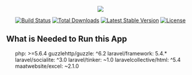 <p align="center"><img src="https://laravel.com/assets/img/components/logo-laravel.svg"></p>

<p align="center">
<a href="https://travis-ci.org/laravel/framework"><img src="https://travis-ci.org/laravel/framework.svg" alt="Build Status"></a>
<a href="https://packagist.org/packages/laravel/framework"><img src="https://poser.pugx.org/laravel/framework/d/total.svg" alt="Total Downloads"></a>
<a href="https://packagist.org/packages/laravel/framework"><img src="https://poser.pugx.org/laravel/framework/v/stable.svg" alt="Latest Stable Version"></a>
<a href="https://packagist.org/packages/laravel/framework"><img src="https://poser.pugx.org/laravel/framework/license.svg" alt="License"></a>
</p>

## What is Needed to Run this App

<ul>    php: >=5.6.4
        guzzlehttp/guzzle: ^6.2
        laravel/framework: 5.4.*
        laravel/socialite: ^3.0
        laravel/tinker: ~1.0
        laravelcollective/html: ^5.4
        maatwebsite/excel: ~2.1.0 </ul>



